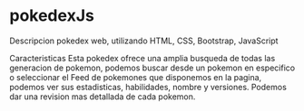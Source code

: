 # pokedexJs

Descripcion
pokedex web, utilizando HTML, CSS, Bootstrap, JavaScript

Caracteristicas
Esta pokedex ofrece una amplia busqueda de todas las generacion de pokemon,
podemos buscar desde un pokemon en especifico o seleccionar el Feed de pokemones 
que disponemos en la pagina, podemos ver sus estadisticas, habilidades, nombre y versiones.
Podemos dar una revision mas detallada de cada pokemon.

